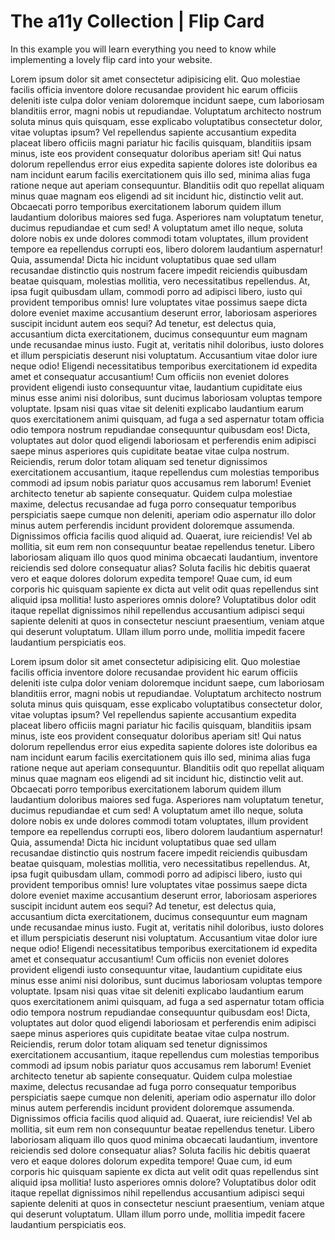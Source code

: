 # The a11y Collection | Flip Card
In this example you will learn everything you need to know while implementing a lovely flip card into your website.

Lorem ipsum dolor sit amet consectetur adipisicing elit. Quo molestiae facilis officia inventore dolore
recusandae provident hic earum officiis deleniti iste culpa dolor veniam doloremque incidunt saepe, cum
laboriosam blanditiis error, magni nobis ut repudiandae. Voluptatum architecto nostrum soluta minus quis
quisquam, esse explicabo voluptatibus consectetur dolor, vitae voluptas ipsum? Vel repellendus sapiente
accusantium expedita placeat libero officiis magni pariatur hic facilis quisquam, blanditiis ipsam minus, iste
eos provident consequatur doloribus aperiam sit! Qui natus dolorum repellendus error eius expedita sapiente
dolores iste doloribus ea nam incidunt earum facilis exercitationem quis illo sed, minima alias fuga ratione
neque aut aperiam consequuntur. Blanditiis odit quo repellat aliquam minus quae magnam eos eligendi ad sit
incidunt hic, distinctio velit aut. Obcaecati porro temporibus exercitationem laborum quidem illum laudantium
doloribus maiores sed fuga. Asperiores nam voluptatum tenetur, ducimus repudiandae et cum sed! A voluptatum
amet illo neque, soluta dolore nobis ex unde dolores commodi totam voluptates, illum provident tempore ea
repellendus corrupti eos, libero dolorem laudantium aspernatur! Quia, assumenda! Dicta hic incidunt
voluptatibus quae sed ullam recusandae distinctio quis nostrum facere impedit reiciendis quibusdam beatae
quisquam, molestias mollitia, vero necessitatibus repellendus. At, ipsa fugit quibusdam ullam, commodi porro
ad adipisci libero, iusto qui provident temporibus omnis! Iure voluptates vitae possimus saepe dicta dolore
eveniet maxime accusantium deserunt error, laboriosam asperiores suscipit incidunt autem eos sequi? Ad
tenetur, est delectus quia, accusantium dicta exercitationem, ducimus consequuntur eum magnam unde recusandae
minus iusto. Fugit at, veritatis nihil doloribus, iusto dolores et illum perspiciatis deserunt nisi
voluptatum. Accusantium vitae dolor iure neque odio! Eligendi necessitatibus temporibus exercitationem id
expedita amet et consequatur accusantium! Cum officiis non eveniet dolores provident eligendi iusto
consequuntur vitae, laudantium cupiditate eius minus esse animi nisi doloribus, sunt ducimus laboriosam
voluptas tempore voluptate. Ipsam nisi quas vitae sit deleniti explicabo laudantium earum quos exercitationem
animi quisquam, ad fuga a sed aspernatur totam officia odio tempora nostrum repudiandae consequuntur quibusdam
eos! Dicta, voluptates aut dolor quod eligendi laboriosam et perferendis enim adipisci saepe minus asperiores
quis cupiditate beatae vitae culpa nostrum. Reiciendis, rerum dolor totam aliquam sed tenetur dignissimos
exercitationem accusantium, itaque repellendus cum molestias temporibus commodi ad ipsum nobis pariatur quos
accusamus rem laborum! Eveniet architecto tenetur ab sapiente consequatur. Quidem culpa molestiae maxime,
delectus recusandae ad fuga porro consequatur temporibus perspiciatis saepe cumque non deleniti, aperiam odio
aspernatur illo dolor minus autem perferendis incidunt provident doloremque assumenda. Dignissimos officia
facilis quod aliquid ad. Quaerat, iure reiciendis! Vel ab mollitia, sit eum rem non consequuntur beatae
repellendus tenetur. Libero laboriosam aliquam illo quos quod minima obcaecati laudantium, inventore
reiciendis sed dolore consequatur alias? Soluta facilis hic debitis quaerat vero et eaque dolores dolorum
expedita tempore! Quae cum, id eum corporis hic quisquam sapiente ex dicta aut velit odit quas repellendus
sint aliquid ipsa mollitia! Iusto asperiores omnis dolore? Voluptatibus dolor odit itaque repellat dignissimos
nihil repellendus accusantium adipisci sequi sapiente deleniti at quos in consectetur nesciunt praesentium,
veniam atque qui deserunt voluptatum. Ullam illum porro unde, mollitia impedit facere laudantium perspiciatis
eos.

Lorem ipsum dolor sit amet consectetur adipisicing elit. Quo molestiae facilis officia inventore dolore
recusandae provident hic earum officiis deleniti iste culpa dolor veniam doloremque incidunt saepe, cum
laboriosam blanditiis error, magni nobis ut repudiandae. Voluptatum architecto nostrum soluta minus quis
quisquam, esse explicabo voluptatibus consectetur dolor, vitae voluptas ipsum? Vel repellendus sapiente
accusantium expedita placeat libero officiis magni pariatur hic facilis quisquam, blanditiis ipsam minus, iste
eos provident consequatur doloribus aperiam sit! Qui natus dolorum repellendus error eius expedita sapiente
dolores iste doloribus ea nam incidunt earum facilis exercitationem quis illo sed, minima alias fuga ratione
neque aut aperiam consequuntur. Blanditiis odit quo repellat aliquam minus quae magnam eos eligendi ad sit
incidunt hic, distinctio velit aut. Obcaecati porro temporibus exercitationem laborum quidem illum laudantium
doloribus maiores sed fuga. Asperiores nam voluptatum tenetur, ducimus repudiandae et cum sed! A voluptatum
amet illo neque, soluta dolore nobis ex unde dolores commodi totam voluptates, illum provident tempore ea
repellendus corrupti eos, libero dolorem laudantium aspernatur! Quia, assumenda! Dicta hic incidunt
voluptatibus quae sed ullam recusandae distinctio quis nostrum facere impedit reiciendis quibusdam beatae
quisquam, molestias mollitia, vero necessitatibus repellendus. At, ipsa fugit quibusdam ullam, commodi porro
ad adipisci libero, iusto qui provident temporibus omnis! Iure voluptates vitae possimus saepe dicta dolore
eveniet maxime accusantium deserunt error, laboriosam asperiores suscipit incidunt autem eos sequi? Ad
tenetur, est delectus quia, accusantium dicta exercitationem, ducimus consequuntur eum magnam unde recusandae
minus iusto. Fugit at, veritatis nihil doloribus, iusto dolores et illum perspiciatis deserunt nisi
voluptatum. Accusantium vitae dolor iure neque odio! Eligendi necessitatibus temporibus exercitationem id
expedita amet et consequatur accusantium! Cum officiis non eveniet dolores provident eligendi iusto
consequuntur vitae, laudantium cupiditate eius minus esse animi nisi doloribus, sunt ducimus laboriosam
voluptas tempore voluptate. Ipsam nisi quas vitae sit deleniti explicabo laudantium earum quos exercitationem
animi quisquam, ad fuga a sed aspernatur totam officia odio tempora nostrum repudiandae consequuntur quibusdam
eos! Dicta, voluptates aut dolor quod eligendi laboriosam et perferendis enim adipisci saepe minus asperiores
quis cupiditate beatae vitae culpa nostrum. Reiciendis, rerum dolor totam aliquam sed tenetur dignissimos
exercitationem accusantium, itaque repellendus cum molestias temporibus commodi ad ipsum nobis pariatur quos
accusamus rem laborum! Eveniet architecto tenetur ab sapiente consequatur. Quidem culpa molestiae maxime,
delectus recusandae ad fuga porro consequatur temporibus perspiciatis saepe cumque non deleniti, aperiam odio
aspernatur illo dolor minus autem perferendis incidunt provident doloremque assumenda. Dignissimos officia
facilis quod aliquid ad. Quaerat, iure reiciendis! Vel ab mollitia, sit eum rem non consequuntur beatae
repellendus tenetur. Libero laboriosam aliquam illo quos quod minima obcaecati laudantium, inventore
reiciendis sed dolore consequatur alias? Soluta facilis hic debitis quaerat vero et eaque dolores dolorum
expedita tempore! Quae cum, id eum corporis hic quisquam sapiente ex dicta aut velit odit quas repellendus
sint aliquid ipsa mollitia! Iusto asperiores omnis dolore? Voluptatibus dolor odit itaque repellat dignissimos
nihil repellendus accusantium adipisci sequi sapiente deleniti at quos in consectetur nesciunt praesentium,
veniam atque qui deserunt voluptatum. Ullam illum porro unde, mollitia impedit facere laudantium perspiciatis
eos.